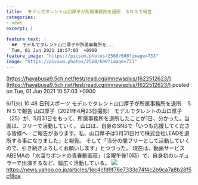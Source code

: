```yaml
---
title:  モデルでタレント山口厚子が所属事務所を退所　ＳＮＳで報告  
categories:
- news
excerpt: |
  
feature_text: |
  ##  モデルでタレント山口厚子が所属事務所を...
  Tue, 01 Jun 2021 10:57:03  +0900
feature_image: "https://picsum.photos/2560/600?image=733"
image: "https://picsum.photos/2560/600?image=733"
---
```


[https://hayabusa9.5ch.net/test/read.cgi/mnewsplus/1622512623/](https://hayabusa9.5ch.net/test/read.cgi/mnewsplus/1622512623/)
posted on Tue, 01 Jun 2021 10:57:03  +0900

<!--more-->

6/1(火) 10:48 日刊スポーツ モデルでタレント山口厚子が所属事務所を退所　ＳＮＳで報告 山口厚子（2021年4月23日撮影） モデルでタレントの山口厚子（25）が、5月31日をもって、所属事務所を退所したことが1日、分かった。当面は、フリーで活動していく。 山口は、自身のSNSで「いつも応援してくださる皆様へ　ご報告があります。私、山口厚子は5月31日付で株式会社LEADを退所する事になりました」と報告。 そして「当分の間フリーとして活動していくので、引き続きよろしくお願いします」とつづった。 現在は、動画サービスABEMAの「水溜りボンドの青春動画荘」（金曜午後10時）で、自身初のレギュラーで出演するなど、幅広く活動している。 ![](https://amd-pctr.c.yimg.jp/r/iwiz-amd/20210601-36010224-nksports-000-3-view.jpg) https://news.yahoo.co.jp/articles/1ec4cfd9f76e7333c74f4c2b9ca7a8b28f5cf8de
